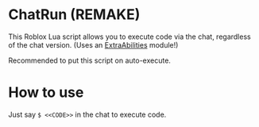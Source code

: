 # ChatRun (REMAKE)

This Roblox Lua script allows you to execute code via the chat, regardless of the chat version. (Uses an [ExtraAbilities](<https://github.com/IvanTheProtogen/ExtraAbilities>) module!)

Recommended to put this script on auto-execute.

# How to use 

Just say `$ <<CODE>>` in the chat to execute code.
